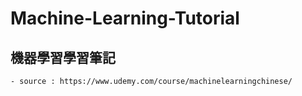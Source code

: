 # Machine-Learning-Tutorial

## 機器學習學習筆記
	- source : https://www.udemy.com/course/machinelearningchinese/